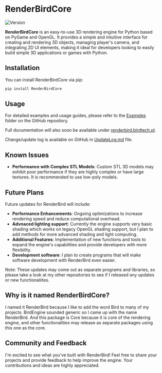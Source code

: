 # RenderBirdCore

![Version](https://img.shields.io/badge/version-0.1.7-blue.svg)

**RenderBirdCore** is an easy-to-use 3D rendering engine for Python based on PyGame and OpenGL. It provides a simple and intuitive interface for creating and rendering 3D objects, managing player's camera, and integrating 2D UI elements, making it ideal for developers looking to easily build simple 3D applications or games with Python.

## Installation

You can install RenderBirdCore via pip:

```bash
pip install RenderBirdCore
```

## Usage

For detailed examples and usage guides, please refer to the [Examples](https://github.com/Wojtekb30/RenderBird-Python-3D-engine/tree/main/Examples) folder on the GitHub repository.

Full documentation will also soon be available under [renderbird.birdtech.pl](https://renderbird.birdtech.pl).

Change/update log is available on GitHub in [UpdateLog.md](https://github.com/Wojtekb30/RenderBird-Python-3D-engine/blob/main/UpdateLog.md) file.

## Known Issues

- **Performance with Complex STL Models**: Custom STL 3D models may exhibit poor performance if they are highly complex or have large textures. It is recommended to use low-poly models.

## Future Plans

Future updates for RenderBird will include:

- **Performance Enhancements**: Ongoing optimizations to increase rendering speed and reduce computational overhead.
- **Advnaced lighting support**: Currently the engine supports very basic shading which works on legacy OpenGL shading support, but I plan to add methods for more advanced shading and light computing.
- **Additional Features**: Implementation of new functions and tools to expand the engine's capabilities and provide developers with more flexibility.
- **Development software**: I plan to create programs that will make software development with RenderBird even easier.

Note: These updates may come out as separate programs and libraries, so please take a look at my other repositories to see if I released any updates or new functionaliites.

## Why is it named RenderBirdCore?

I named it RenderBird because I like to add the word Bird to many of my projects. BirdEngine sounded generic so I came up with the name RenderBird. And this package is Core because it is core of the rendering engine, and other functionalities may release as separate packages using this one as the core.

## Community and Feedback

I'm excited to see what you've built with RenderBird! Feel free to share your projects and provide feedback to help improve the engine. Your contributions and ideas are highly appreciated.
